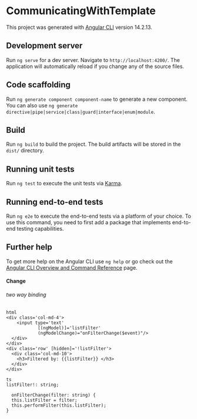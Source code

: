 # CommunicatingWithTemplate

This project was generated with [Angular CLI](https://github.com/angular/angular-cli) version 14.2.13.

## Development server

Run `ng serve` for a dev server. Navigate to `http://localhost:4200/`. The application will automatically reload if you change any of the source files.

## Code scaffolding

Run `ng generate component component-name` to generate a new component. You can also use `ng generate directive|pipe|service|class|guard|interface|enum|module`.

## Build

Run `ng build` to build the project. The build artifacts will be stored in the `dist/` directory.

## Running unit tests

Run `ng test` to execute the unit tests via [Karma](https://karma-runner.github.io).

## Running end-to-end tests

Run `ng e2e` to execute the end-to-end tests via a platform of your choice. To use this command, you need to first add a package that implements end-to-end testing capabilities.

## Further help

To get more help on the Angular CLI use `ng help` or go check out the [Angular CLI Overview and Command Reference](https://angular.io/cli) page.


#### Change

###### two way binding

    html
    <div class='col-md-4'>
        <input type='text'
                [(ngModel)]='listFilter'
                (ngModelChange)="onFilterChange($event)"/>
      </div>
    </div>
    <div class='row' [hidden]='!listFilter'>
      <div class='col-md-10'>
        <h3>Filtered by: {{listFilter}} </h3>
      </div>
    </div>

    ts
    listFilter!: string;

      onFilterChange(filter: string) {
      this.listFilter = filter;
      this.performFilter(this.listFilter);
    }
